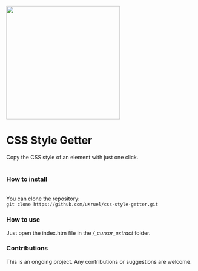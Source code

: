 <img src="https://github.com/uKruel/css-style-getter/blob/main/_cursor_extract/_images/cssstylegetter_logo.png?raw=true" width="300em" height="300em"></img>
<h1>CSS Style Getter</h1>

Copy the CSS style of an element with just one click.<br><br>

<h3>How to install</h3><br>
You can clone the repository:<br>
<code>git clone https://github.com/uKruel/css-style-getter.git</code>

<h3>How to use</h3>
Just open the index.htm file in the <em>/_cursor_extract</em> folder. 

<h3>Contributions</h3>
This is an ongoing project. Any contributions or suggestions are welcome. 
